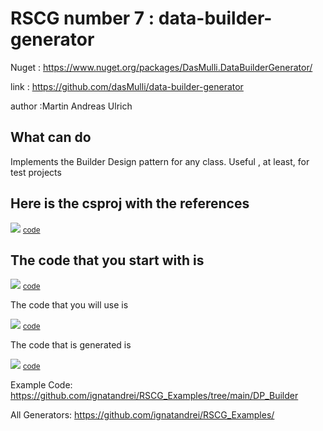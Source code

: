 # RSCG number 7 : data-builder-generator

Nuget :
    https://www.nuget.org/packages/DasMulli.DataBuilderGenerator/


link : https://github.com/dasMulli/data-builder-generator 


author :Martin Andreas Ulrich


## What can do

Implements the Builder Design pattern for any class. Useful , at least, for test projects 

## Here is the csproj with the references

<img src='http://ignatandrei.github.io/RSCG_Examples/images/data-builder-generator/The.csproj.png' />
<small>
<a href='http://ignatandrei.github.io/RSCG_Examples/images/data-builder-generator/The.csproj' target='_blank'>code</a>
</small>


## The code that you start with is 


<img src='http://ignatandrei.github.io/RSCG_Examples/images/data-builder-generator/ExistingCode.cs.png' />
<small>
<a href='http://ignatandrei.github.io/RSCG_Examples/images/data-builder-generator/ExistingCode.cs' target='_blank'>code</a>
</small>

The code that you will use is

<img src='http://ignatandrei.github.io/RSCG_Examples/images/data-builder-generator/Usage.cs.png' />
<small>
<a href='http://ignatandrei.github.io/RSCG_Examples/images/data-builder-generator/Usage.cs' target='_blank'>code</a>
</small>



The code that is generated is

<img src='http://ignatandrei.github.io/RSCG_Examples/images/data-builder-generator/GeneratedCode.cs.png' />
<small>
<a href='http://ignatandrei.github.io/RSCG_Examples/images/data-builder-generator/GeneratedCode.cs' target='_blank'>code</a>
</small>


Example Code: <a href="https://github.com/ignatandrei/RSCG_Examples/tree/main/DP_Builder" rel="noopener" target="_blank">https://github.com/ignatandrei/RSCG_Examples/tree/main/DP_Builder</a>

All Generators: <a href="https://github.com/ignatandrei/RSCG_Examples/">https://github.com/ignatandrei/RSCG_Examples/</a>
